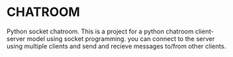 # CHATROOM
Python socket chatroom.
This is a project for a python chatroom client-server model using socket programming.
you can connect to the server using multiple clients and send and recieve messages to/from other clients.
